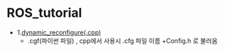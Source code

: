 # ROS_tutorial
-   1.[dynamic_reconfigure(.cpp)](https://enssionaut.com/board_robotics/1221)
    - .cgf(파이썬 파일) , cpp에서 사용시    .cfg 파일 이름 +Config.h 로 불러옴    
